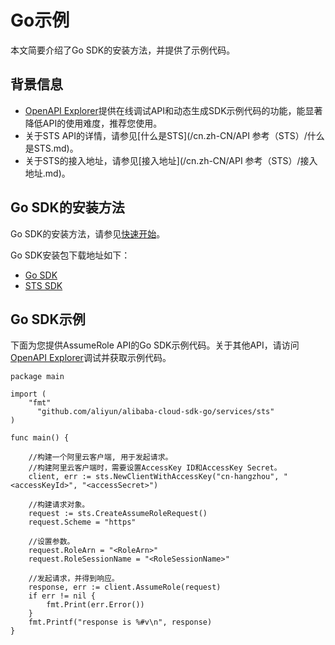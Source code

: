 # Go示例

本文简要介绍了Go SDK的安装方法，并提供了示例代码。

## 背景信息

-   [OpenAPI Explorer](https://api.aliyun.com/)提供在线调试API和动态生成SDK示例代码的功能，能显著降低API的使用难度，推荐您使用。
-   关于STS API的详情，请参见[什么是STS](/cn.zh-CN/API 参考（STS）/什么是STS.md)。
-   关于STS的接入地址，请参见[接入地址](/cn.zh-CN/API 参考（STS）/接入地址.md)。

## Go SDK的安装方法

Go SDK的安装方法，请参见[快速开始]()。

Go SDK安装包下载地址如下：

-   [Go SDK](https://github.com/aliyun/alibaba-cloud-sdk-go)
-   [STS SDK](https://github.com/aliyun/alibaba-cloud-sdk-go/tree/master/services/sts)

## Go SDK示例

下面为您提供AssumeRole API的Go SDK示例代码。关于其他API，请访问[OpenAPI Explorer](https://api.aliyun.com/)调试并获取示例代码。

```
package main

import (
    "fmt"
      "github.com/aliyun/alibaba-cloud-sdk-go/services/sts"
)

func main() {
    
    //构建一个阿里云客户端, 用于发起请求。
    //构建阿里云客户端时，需要设置AccessKey ID和AccessKey Secret。
    client, err := sts.NewClientWithAccessKey("cn-hangzhou", "<accessKeyId>", "<accessSecret>")
    
    //构建请求对象。
    request := sts.CreateAssumeRoleRequest()
    request.Scheme = "https"
    
    //设置参数。
    request.RoleArn = "<RoleArn>"
    request.RoleSessionName = "<RoleSessionName>"
    
    //发起请求，并得到响应。
    response, err := client.AssumeRole(request)
    if err != nil {
        fmt.Print(err.Error())
    }
    fmt.Printf("response is %#v\n", response)
}
```

